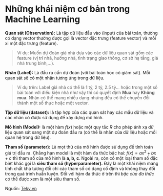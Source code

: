 # Những khái niệm cơ bản trong Machine Learning

**Quan sát (Observation):** Là tập dữ liệu đầu vào (input) của bài toán, thường có dạng vector thường được gọi là vector đặc trưng (feature vector) và mỗi xi một đặc trưng (feature).

> Ví dụ: Muốn dự đoán giá nhà dựa vào các dữ liệu quan sát gồm các feature (vị trí nhà, hướng nhà, tình trạng giao thông, cơ sở hạ tầng, giá nhà trung bình,...).

**Nhãn (Label):** Là đầu ra cần dự đoán (với bài toán học có giám sát). Mỗi quan sát sẽ có một nhãn tương ứng trong dữ liệu.

> Ví dụ trên: Label giá nhà có thể là 1 tỷ, 2 tỷ, 2.5 tỷ... hoặc trong một số bài toán với điều kiện nhà như vậy thì có quyết định **Mua** hay **Không mua**. Nhãn có thể mang nhiều dạng nhưng đều có thể chuyển đổi thành một số thực hoặc một vector.

**Tập dữ liệu (dataset):** là tập hợp của các quan sát hay các mẫu dữ liệu và các nhãn có được sử dụng để xây dựng mô hình.

**Mô hình (Model):** là một hàm $f(x)$ hoặc một quy tắc $R$ cho phép ánh xạ dữ liệu quan sát sang một dự đoán đầu ra (có thể là nhãn của dữ liệu hoặc mối quan hệ trong dữ liệu).

**Tham số (parameter):** Là mọt thứ của mô hình được sử dụng để tính toán giá trị đầu ra. Chẳng hạn model là một hàm đa thức bậc hai: $f(x) = ax^2 + bx + c$ thì tham số của mô hình là **a, b, c**. Ngoài ra, còn có một loại tham số đặc biệt khác gọi là __siêu tham số (hyperparameter).__ Đây là một khái niệm mang tính chất khá tương đối chỉ các tham số có dạng cố định và không thay đổi trong quá trình huấn luyện. Đối với hàm đa thức ở trên thì _bậc của đa thức_ có thể được xem là một siêu tham số.

Nguồn: [Teky.vn](https://tek4.vn/khoa-hoc/machine-learning-co-ban/nhung-khai-niem-co-ban-trong-machine-learning)
